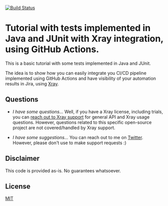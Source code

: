 [![Build Status](https://www.travis-ci.com/bitcoder/tutorial-java-junit-calc.svg?branch=main)](https://www.travis-ci.com/bitcoder/tutorial-java-junit-calc)

# Tutorial with tests implemented in Java and JUnit with Xray integration, using GitHub Actions.

This is a basic tutorial with some tests implemented in Java and JUnit.

The idea is to show how you can easily integrate you CI/CD pipeline implemented using GitHub Actions and have visibility of your automation results in Jira, using [Xray](https://getxray.app/).

## Questions

* _I have some questions..._
Well, if you have a Xray license, including trials, you can [reach out to Xray support](https://jira.xpand-it.com/servicedesk/customer/portal/2) for general API and Xray usage questions. However, questions related to this specific open-source project are not covered/handled by Xray support.

* _I have some suggestions..._
You can reach out to me on [Twitter](https://www.twitter.com/darktelecom). However, please don't use to make support requests :)


## Disclaimer

This code is provided as-is. No guarantees whatsoever.

## License

[MIT](LICENSE)
